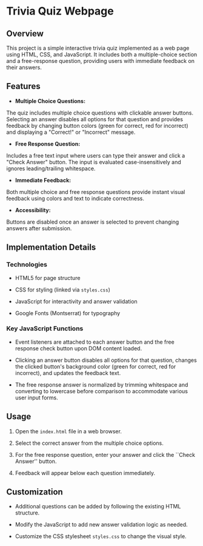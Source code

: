 # Trivia Quiz Webpage



## Overview

This project is a simple interactive trivia quiz implemented as a web page using HTML, CSS, and JavaScript. It includes both a multiple-choice section and a free-response question, providing users with immediate feedback on their answers.

## Features

- **Multiple Choice Questions:**

The quiz includes multiple choice questions with clickable answer buttons. Selecting an answer disables all options for that question and provides feedback by changing button colors (green for correct, red for incorrect) and displaying a "Correct!" or "Incorrect" message.

- **Free Response Question:**

Includes a free text input where users can type their answer and click a "Check Answer" button. The input is evaluated case-insensitively and ignores leading/trailing whitespace.

- **Immediate Feedback:**

Both multiple choice and free response questions provide instant visual feedback using colors and text to indicate correctness.

- **Accessibility:**

Buttons are disabled once an answer is selected to prevent changing answers after submission.

## Implementation Details

### Technologies

- HTML5 for page structure

- CSS for styling (linked via `styles.css`)

- JavaScript for interactivity and answer validation

- Google Fonts (Montserrat) for typography

### Key JavaScript Functions

- Event listeners are attached to each answer button and the free response check button upon DOM content loaded.

- Clicking an answer button disables all options for that question, changes the clicked button's background color (green for correct, red for incorrect), and updates the feedback text.

- The free response answer is normalized by trimming whitespace and converting to lowercase before comparison to accommodate various user input forms.

## Usage

1. Open the `index.html` file in a web browser.

2. Select the correct answer from the multiple choice options.

3. For the free response question, enter your answer and click the ``Check Answer'' button.

4. Feedback will appear below each question immediately.

## Customization

- Additional questions can be added by following the existing HTML structure.

- Modify the JavaScript to add new answer validation logic as needed.

- Customize the CSS stylesheet `styles.css` to change the visual style.

